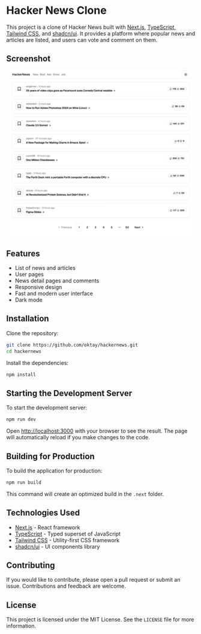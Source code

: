 # Hacker News Clone

This project is a clone of Hacker News built with [Next.js](https://nextjs.org/), [TypeScript](https://www.typescriptlang.org/), [Tailwind CSS](https://tailwindcss.com/), and [shadcn/ui](https://github.com/shadcn/ui). It provides a platform where popular news and articles are listed, and users can vote and comment on them.

## Screenshot

<img src=".github/screenshot.png" />

## Features

- List of news and articles
- User pages
- News detail pages and comments
- Responsive design
- Fast and modern user interface
- Dark mode

## Installation

Clone the repository:

```bash
git clone https://github.com/oktay/hackernews.git
cd hackernews
```

Install the dependencies:

```bash
npm install
```

## Starting the Development Server

To start the development server:

```bash
npm run dev
```

Open [http://localhost:3000](http://localhost:3000) with your browser to see the result. The page will automatically reload if you make changes to the code.

## Building for Production

To build the application for production:

```bash
npm run build
```

This command will create an optimized build in the `.next` folder.

## Technologies Used

- [Next.js](https://nextjs.org/) - React framework
- [TypeScript](https://www.typescriptlang.org/) - Typed superset of JavaScript
- [Tailwind CSS](https://tailwindcss.com/) - Utility-first CSS framework
- [shadcn/ui](https://github.com/shadcn/ui) - UI components library

## Contributing

If you would like to contribute, please open a pull request or submit an issue. Contributions and feedback are welcome.

## License

This project is licensed under the MIT License. See the `LICENSE` file for more information.
